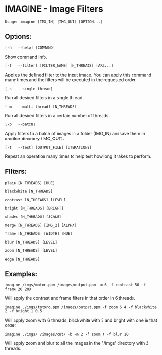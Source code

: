 # IMAGINE - Image Filters 
 
    Usage: imagine [IMG_IN] [IMG_OUT] [OPTION...] 

## Options: 
    [-h | --help] [COMMAND] 
Show command info. 

    [-f | --filter] [FILTER_NAME] [N_THREADS] [ARG...]
Applies the defined filter to the input image.  You can apply this command many times and the filters will be executed in the requested order.

    [-s | --single-thread]
Run all desired filters in a single thread.

    [-m | --multi-thread] [N_THREADS]

Run all desired filters in a certain number of threads.

    [-b | --batch]
Apply filters to a batch of images in a folder (IMG_IN) andsave them in another directory (IMG_OUT).

    [-t | --test] [OUTPUT_FILE] [ITERATIONS]
Repeat an operation many times to help test how long it takes to perform.



## Filters:
    plain [N_THREADS] [HUE]

    blackwhite [N_THREADS]

    contrast [N_THREADS] [LEVEL]

    bright [N_THREADS] [BRIGHT]

    shades [N_THREADS] [SCALE]

    merge [N_THREADS] [IMG_2] [ALPHA]

    frame [N_THREADS] [WIDTH] [HUE]

    blur [N_THREADS] [LEVEL]

    zoom [N_THREADS] [LEVEL]

    edge [N_THREADS]

## Examples: 
    imagine /imgs/motor.ppm /images/output.ppm -m 6 -f contrast 50 -f frame 20 200 
       
Will apply the contrast and frame filters in that order in 6 threads. 

    imagine ./imgs/totoro.ppm /images/output.ppm -f zoom 6 4 -f blackwhite 2 -f bright 1 0.5 
Will apply zoom with 6 threads, blackwhite with 2 and bright with one in that order. 

    imagine ./imgs/ /images/out/ -b -m 2 -f zoom 4 -f blur 10
Will apply zoom and blur to all the images in the './imgs' directory with 2 threads. 